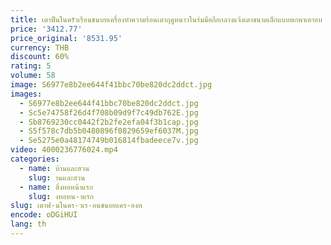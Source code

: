 ```yaml
---
title: เตาฟืนในครัวเรือนชนบทเครื่องทําความร้อนเตาฤดูหนาวในร่มมือถือกลางแจ้งเตาขนาดเล็กแบบพกพาเตาอบ
price: '3412.77'
price_original: '8531.95'
currency: THB
discount: 60%
rating: 5
volume: 58
image: S6977e8b2ee644f41bbc70be820dc2ddct.jpg
images:
  - S6977e8b2ee644f41bbc70be820dc2ddct.jpg
  - Sc5e74758f26d4f708b09d9f7c49db762E.jpg
  - Sb8769230cc0442f2b2fe2efa04f3b1cap.jpg
  - S5f578c7db5b0480896f0829659ef6037M.jpg
  - Se5275e0a48174749b016814fbadeece7v.jpg
video: 4000236776024.mp4
categories:
  - name: บ้านและสวน
    slug: านและสวน
  - name: สิ่งทอหน้าแรก
    slug: งทอหน-าแรก
slug: เตาฟ-นในคร-วเร-อนชนบทเคร-องท
encode: oDGiHUI
lang: th
---
```

  